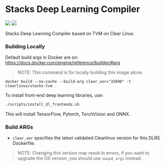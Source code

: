 # Stacks Deep Learning Compiler 

[![](https://images.microbadger.com/badges/image/sysstacks/dlrs-ml-compiler-clearlinux.svg)](https://microbadger.com/images/sysstacks/dlrs-ml-compiler-clearlinux "Get your own image badge on microbadger.com")
[![](https://images.microbadger.com/badges/version/sysstacks/dlrs-ml-compiler-clearlinux.svg)](https://microbadger.com/images/sysstacks/dlrs-ml-compiler-clearlinux "Get your own version badge on microbadger.com")

Stacks Deep Learning Compiler based on TVM on Clear Linux.


### Building Locally

Default build args in Docker are on: https://docs.docker.com/engine/reference/builder/#arg

>NOTE: This command is for locally building this image alone.

```
docker build --no-cache --build-arg clear_ver="32690" -t clearlinux/stacks-tvm .
```

To install front-end deep learning libraries, use:

```bash
./scripts/install_dl_frontends.sh
```

This will install TensorFlow, Pytorch, TorchVision and ONNX.

### Build ARGs

* `clear_ver` specifies the latest validated Clearlinux version for this DLRS Dockerfile.
>NOTE: Changing this version may result in errors, if you want to upgrade the OS version, you should use `swupd_args` instead.
